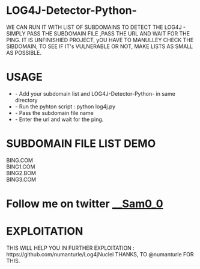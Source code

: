 # LOG4J-Detector-Python-
WE CAN RUN IT WITH LIST OF SUBDOMAINS TO DETECT THE LOG4J - SIMPLY PASS THE SUBDOMAIN FILE ,PASS THE URL AND WAIT FOR THE PING.
IT IS UNFINISHIED PROJECT, yOU HAVE TO MANULLEY CHECK THE SIBDOMAIN, TO SEE IF IT's VULNERABLE OR NOT, MAKE LISTS AS SMALL AS POSSIBLE.

<h1>USAGE</h2>
<ul>
<li>- Add your subdomain list and  LOG4J-Detector-Python- in same directory</li>
<li>- Run the pyhton script : python log4j.py</li>
<li>- Pass the subdomain file name</li>
<li>- Enter the url and wait for the ping.</li>
</ul>

<h1>SUBDOMAIN FILE LIST DEMO</h2>

BING.COM<BR>
BING1.COM<BR>
BING2.BOM<BR>
BING3.COM<BR>

<H1> Follow me on twitter 
<a href="https://twitter.com/__Sam0_0">__Sam0_0</a> </h1>
  
  
  <h1>EXPLOITATION</H1>
  THIS WILL HELP YOU IN FURTHER EXPLOITATION : https://github.com/numanturle/Log4jNuclei
  THANKS, TO @numanturle FOR THIS.
  
 
